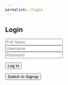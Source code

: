 ```yaml
---
permalink: /login
---
```


<html>
<head>
    <title>Login</title>
</head>
<div class="form-container">
    <h2 id="pageTitle">Login</h2>
    <form>
        <input type="text" id="name" class="input" placeholder="Full Name"><br>
        <input type="text" id="user" class="input" placeholder="Username"><br>
        <input type="password" id="pass" class="input" placeholder="Password">
    </form>
    <button class="submit" onclick="signup()">Log In</button>
    <p id="error"></p>
    <button onclick="switchToSignup()">Switch to Signup</button>
</div>
<script>
    function switchToSignup() {
        window.location.href = "http://127.0.0.1:4200/demonstration_frontend/signup";
    }
    function signup() {
        data = {
            "name": document.getElementById("name").value,
            "uid": document.getElementById("user").value,
            "password": document.getElementById("pass").value,
        }
        let options = {
            method: 'POST',
            headers: {
                'Content-Type': 'application/json;charset=utf-8'
            },
            body: JSON.stringify(data),
            credentials: 'include'
        }
        fetch('http://127.0.0.1:8086/api/users/authenticate', options)
        .then(response => {
            if (response.ok) {
                // Handle successful login
                const headers = response.headers;
                const headerEntries = [...headers.entries()]
                console.log('Response Headers:', headerEntries)
                console.log('All Cookies:', document.cookie);
                document.getElementById("error").innerHTML = ""
                const jwtCookie = getCookie('jwt');
                if (jwtCookie) {
                    console.log('JWT Token:', jwtCookie);
                } else {
                    console.log('JWT Token not found');
                }
                // Redirect to the desired page after successful login
                window.location.href = "http://127.0.0.1:4200/demonstration_frontend/CRUD";
            }
            else {
                // Handle incorrect login information
                document.getElementById("error").innerHTML = "Incorrect Login Information";
                // You can also redirect to an error page or display a 403 error here
            }
        })
        .catch(error => {
            console.error("Error:", error);
        });
    }
    function getCookie(name) {
        const value = `; ${document.cookie}`;
        const parts = value.split(`; ${name}=`);
        if (parts.length === 2) return parts.pop().split(';').shift();
    }
</script>
</html>